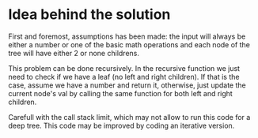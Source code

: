 # Idea behind the solution

First and foremost, assumptions has been made: the input will always be either a number or one of the basic math operations and each node of the tree will have either 2 or none childrens.

This problem can be done recursively. In the recursive function we just need to check if we have a leaf (no left and right children). If that is the case, assume we have a number and return it, otherwise, just update the current node's val by calling the same function for both left and right children.

Carefull with the call stack limit, which may not allow to run this code for a deep tree. This code may be improved by coding an iterative version.
